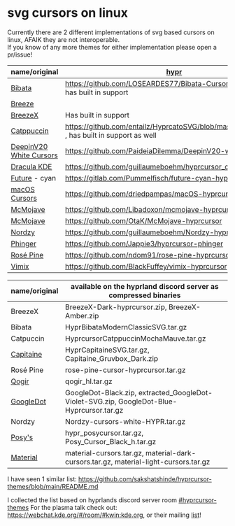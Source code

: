 # svg cursors on linux

Currently there are 2 different implementations of svg based cursors on linux, AFAIK they are not interoperable. <br />
If you know of any more themes for either implementation please open a pr/issue!

| name/original | [hypr](https://wiki.hyprland.org/Hypr-Ecosystem/hyprcursor/) | [plasma](https://planet.kde.org/vlad-zahorodnii-2024-10-06-svg-cursors-everything-that-you-need-to-know-about-them/) |
| --- | --- | --- |
| [Bibata](https://github.com/ful1e5/Bibata_Cursor) | https://github.com/LOSEARDES77/Bibata-Cursor-hyprcursor/ , has built in support||
| [Breeze](https://invent.kde.org/plasma/breeze/-/tree/master/cursors) || https://invent.kde.org/plasma/breeze/-/tree/master/cursors/Breeze/Breeze/cursors_scalable |
| [BreezeX](https://github.com/ful1e5/BreezeX_Cursor) | Has built in support ||
| [Catppuccin](https://github.com/catppuccin/cursors) | https://github.com/entailz/HyprcatoSVG/blob/master/README.md , has built in support as well ||
| [DeepinV20 White Cursors](https://github.com/yeyushengfan258/DeepinV20-white-cursors) | https://github.com/PaideiaDilemma/DeepinV20-white-cursors ||
| [Dracula KDE](https://github.com/dracula/gtk/tree/master/kde/cursors) | https://github.com/guillaumeboehm/hyprcursor_dracula_kde ||
| [Future](https://github.com/yeyushengfan258/Future-cursors) - cyan | https://gitlab.com/Pummelfisch/future-cyan-hyprcursor ||
| [macOS Cursors](https://github.com/ful1e5/apple_cursor) | https://github.com/driedpampas/macOS-hyprcursor ||
| [McMojave](https://github.com/vinceliuice/McMojave-cursors) | https://github.com/Libadoxon/mcmojave-hyprcursor | |
| [McMojave](https://github.com/vinceliuice/McMojave-cursors) | https://github.com/OtaK/McMojave-hyprcursor ||
| [Nordzy](https://github.com/alvatip/Nordzy-cursors) | https://github.com/guillaumeboehm/Nordzy-hyprcursors ||
| [Phinger](https://github.com/phisch/phinger-cursors) | https://github.com/Jappie3/hyprcursor-phinger ||
| [Rosé Pine](https://github.com/rose-pine/cursor?tab=readme-ov-file) | https://github.com/ndom91/rose-pine-hyprcursor ||
| [Vimix](https://github.com/vinceliuice/Vimix-cursors) | https://github.com/BlackFuffey/vimix-hyprcursor ||

| name/original | available on the hyprland discord server as compressed binaries |
| --- | --- |
| BreezeX | BreezeX-Dark-hyprcursor.zip, BreezeX-Amber.zip |
| Bibata | HyprBibataModernClassicSVG.tar.gz |
| Catpuccin | HyprcursorCatppuccinMochaMauve.tar.gz |
| [Capitaine](https://github.com/keeferrourke/capitaine-cursors) | HyprCapitaineSVG.tar.gz, Capitaine_Gruvbox_Dark.zip |
| Rosé Pine | rose-pine-cursor-hyprcursor.tar.gz |
| [Qogir](https://github.com/vinceliuice/Qogir-icon-theme) | qogir_hl.tar.gz |
| [GoogleDot](https://github.com/ful1e5/Google_Cursor) | GoogleDot-Black.zip, extracted_GoogleDot-Violet-SVG.zip, GoogleDot-Blue-Hyprcursor.tar.gz |
| Nordzy | Nordzy-cursors-white-HYPR.tar.gz |
| [Posy's](https://github.com/simtrami/posy-improved-cursor-linux) | hypr_posycursor.tar.gz, Posy_Cursor_Black_h.tar.gz |
| [Material](https://github.com/varlesh/material-cursors) | material-cursors.tar.gz, material-dark-cursors.tar.gz, material-light-cursors.tar.gz |

I have seen 1 similar list: https://github.com/sakshatshinde/hyprcursor-themes/blob/main/README.md

I collected the list based on hyprlands discord server room [#hyprcursor-themes](https://discord.com/channels/961691461554950145/1216066899729977435)
For the plasma talk check out: https://webchat.kde.org/#/room/#kwin:kde.org, or their mailing [list](https://mail.kde.org/mailman/listinfo/kwin)!
